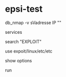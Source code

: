 # epsi-test




db_nmap -v sVadresse IP ""

services 

search "EXPLOIT"

use expoit/linux/etc/etc

show options 

run



